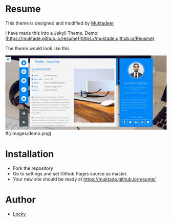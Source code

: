 # Resume

This theme is designed and modified by [Muktadeer](https://github.com/muktade)

I have made this into a Jekyll Theme. Demo: [https://muktade.github.io/resume](https://muktade.github.io/Reusme)

The theme would look like this 

![Demo](/images/demo.png)
#(/images/demo.png)


# Installation

- Fork the repository
- Go to settings and set Github Pages source as master.
- Your new site should be ready at https://muktade.github.io/resume/


# Author

- [Locky](https://github.com/muktade)

